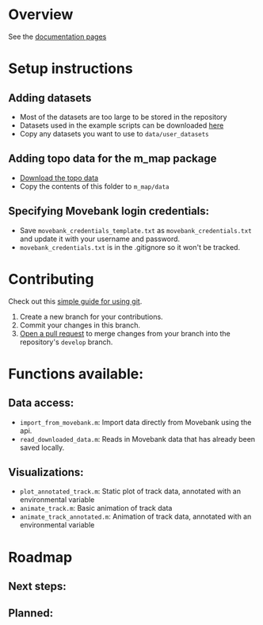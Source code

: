 # Overview

See the [documentation pages](https://jemissik.github.io/movebank_vis/index.html)

# Setup instructions

## Adding datasets
- Most of the datasets are too large to be stored in the repository
- Datasets used in the example scripts can be downloaded [here](https://drive.google.com/drive/folders/1pyK4E-z8XUjRlYKYFX5L198YOlvOoUHA?usp=sharing)
- Copy any datasets you want to use to ``data/user_datasets``
## Adding topo data for the m_map package
- [Download the topo data](https://drive.google.com/drive/folders/1RmhHbSsm15i5xQVMWLaerv39fHja2fgr?usp=sharing)
- Copy the contents of this folder to ``m_map/data``
## Specifying Movebank login credentials:
- Save ``movebank_credentials_template.txt`` as ``movebank_credentials.txt`` and update it with your username and password.
- ``movebank_credentials.txt`` is in the .gitignore so it won't be tracked.

# Contributing
Check out this [simple guide for using git](https://rogerdudler.github.io/git-guide/).

1. Create a new branch for your contributions.
2. Commit your changes in this branch.
3. [Open a pull request](https://github.com/jemissik/pymovebank/pulls) to merge changes from your branch into the
repository's ``develop`` branch. 

# Functions available:

## Data access:
- ``import_from_movebank.m``: Import data directly from Movebank using the api.
- ``read_downloaded_data.m``: Reads in Movebank data that has already been saved locally.

## Visualizations:
- ``plot_annotated_track.m``: Static plot of track data, annotated with an environmental variable
- ``animate_track.m``: Basic animation of track data
- ``animate_track_annotated.m``: Animation of track data, annotated with an environmental variable

# Roadmap
## Next steps:

## Planned:
